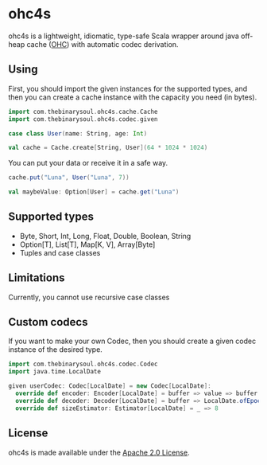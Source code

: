 # ohc4s
ohc4s is a lightweight, idiomatic, type-safe Scala wrapper around java off-heap cache ([OHC](https://github.com/snazy/ohc)) with automatic codec derivation.

## Using

First, you should import the given instances for the supported types, and then
you can create a cache instance with the capacity you need (in bytes).

```scala
import com.thebinarysoul.ohc4s.cache.Cache
import com.thebinarysoul.ohc4s.codec.given

case class User(name: String, age: Int)

val cache = Cache.create[String, User](64 * 1024 * 1024)
```

You can put your data or receive it in a safe way.

```scala
cache.put("Luna", User("Luna", 7))

val maybeValue: Option[User] = cache.get("Luna")
```

## Supported types

 - Byte, Short, Int, Long, Float, Double, Boolean, String
 - Option[T], List[T], Map[K, V], Array[Byte]
 - Tuples and case classes

## Limitations

Currently, you cannot use recursive case classes

## Custom codecs

If you want to make your own Codec, then you should create a given codec instance of the desired type.

```scala
import com.thebinarysoul.ohc4s.codec.Codec
import java.time.LocalDate

given userCodec: Codec[LocalDate] = new Codec[LocalDate]:
  override def encoder: Encoder[LocalDate] = buffer => value => buffer.putLong(value.toEpochDay)
  override def decoder: Decoder[LocalDate] = buffer => LocalDate.ofEpochDay(buffer.getLong)
  override def sizeEstimator: Estimator[LocalDate] = _ => 8
```

## License
ohc4s is made available under the [Apache 2.0 License](/LICENSE).


